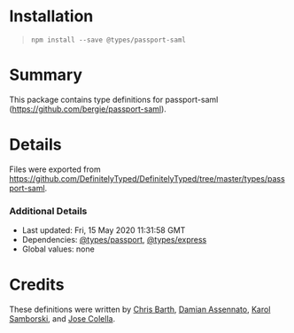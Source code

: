 # Installation
> `npm install --save @types/passport-saml`

# Summary
This package contains type definitions for passport-saml (https://github.com/bergie/passport-saml).

# Details
Files were exported from https://github.com/DefinitelyTyped/DefinitelyTyped/tree/master/types/passport-saml.

### Additional Details
 * Last updated: Fri, 15 May 2020 11:31:58 GMT
 * Dependencies: [@types/passport](https://npmjs.com/package/@types/passport), [@types/express](https://npmjs.com/package/@types/express)
 * Global values: none

# Credits
These definitions were written by [Chris Barth](https://github.com/cjbarth), [Damian Assennato](https://github.com/dassennato), [Karol Samborski](https://github.com/ksamborski), and [Jose Colella](https://github.com/josecolella).
